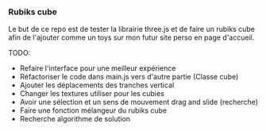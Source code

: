 ### Rubiks cube

Le but de ce repo est de tester la librairie three.js et de faire un rubiks cube afin de l'ajouter comme un toys sur mon futur site perso en page d'accueil.

TODO:
- Refaire l'interface pour une meilleur expérience
- Réfactoriser le code dans main.js vers d'autre partie (Classe cube)
- Ajouter les déplacements des tranches vertical
- Changer les textures utiliser pour les cubies
- Avoir une sélection et un sens de mouvement drag and slide (recherche)
- Faire une fonction mélangeur du rubiks cube
- Recherche algorithme de solution